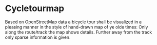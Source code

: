 # Cycletourmap

Based on OpenStreetMap data a bicycle tour shall be visualized in a pleasing manner in the style of hand-drawn map of ye olde times: Only along the route/track the map shows details. Further away from the track only sparse information is given.

# 


